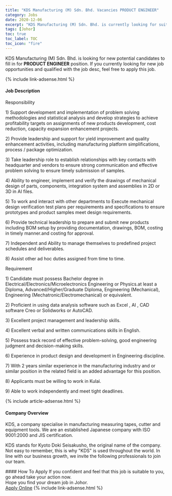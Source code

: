 ```yaml
---
title: "KDS Manufacturing (M) Sdn. Bhd. Vacancies PRODUCT ENGINEER" 
category: Jobs 
date: 2020-12-06 
excerpt: "KDS Manufacturing (M) Sdn. Bhd. is currently looking for suitable person to fill in the PRODUCT ENGINEER which positioned at Johor" 
tags: [Johor] 
toc: true 
toc_label: TOC 
toc_icon: "fire" 
--- 
```


<p>KDS Manufacturing (M) Sdn. Bhd. is looking for new potential candidates to fill in for <b>PRODUCT ENGINEER</b> position. If you currently looking for new job opportunities and qualified with the job desc, feel free to apply this job.
</p>{% include link-adsense.html %} 
<div><div><div><h4>Job Description</h4></div></div><div><div><span><div><p>Responsibility</p><p>1) Support development and implementation of problem solving methodologies and statistical analysis and develop strategies to achieve profitability targets on assignments of new products development, cost reduction, capacity expansion enhancement projects.</p><p>2) Provide leadership and support for yield improvement and quality enhancement activities, including manufacturing platform simplifications, process / package optimization.</p><p>3) Take leadership role to establish relationships with key contacts with headquarter and vendors to ensure strong communication and effective problem solving to ensure timely submission of samples.</p><p>4) Ability to engineer, implement and verify the drawings of mechanical design of parts, components, integration system and assemblies in 2D or 3D in AI files.</p><p>5) To work and interact with other departments to Execute mechanical design verification test plans per requirements and specifications to ensure prototypes and product samples meet design requirements.</p><p>6) Provide technical leadership to prepare and submit new products including BOM setup by providing documentation, drawings, BOM, costing in timely manner.and costing for approval.</p><p>7) Independent and Ability to manage themselves to predefined project schedules and deliverables.</p><p>8) Assist other ad hoc duties assigned from time to time.</p><p>Requirement</p><p>1) Candidate must possess Bachelor degree in Electrical/Electronics/Microelectronics Engineering or Physics.at least a Diploma, Advanced/Higher/Graduate Diploma, Engineering (Mechanical), Engineering (Mechatronic/Electromechanical) or equivalent.</p><p>2) Proficient in using data analysis software such as Excel , AI , CAD software Creo or Solidworks or AutoCAD.</p><p>3) Excellent project management and leadership skills.</p><p>4) Excellent verbal and written communications skills in English.</p><p>5) Possess track record of effective problem-solving, good engineering judgment and decision-making skills.</p><p>6) Experience in product design and development in Engineering discipline.</p><p>7) With 2 years similar experience in the manufacturing industry and or similar position in the related field is an added advantage for this position.</p><p>8) Applicants must be willing to work in Kulai.</p><p>9) Able to work independently and meet tight deadlines.</p></div></span></div></div></div> 
{% include article-adsense.html %} 
<div><div><div><h4>Company Overview</h4></div></div><div><div><span><div><p>KDS, a company specialise in manufacturing measuring tapes, cutter and equipment tools. We are an established Japanese company with ISO 9001:2000 and JIS certification.&#160;</p><p>KDS stands for Kyoto Doki Seisakusho, the original name of the company. Not easy to remember, this is why "KDS" is used throughout the world. In line with our business growth, we invite the following professionals to join our team.</p></div></span></div></div></div> 
#### How To Apply 
If you confident and feel that this job is suitable to you, go ahead take your action now. <br/> 
Hope you find your dream job in Johor. <br/> 
<a href="https://www.jobstreet.com.my/en/job/product-engineer-4438334?jobId=jobstreet-my-job-4438334&sectionRank=19&token=0~32a563bb-6883-44da-8d38-ed78e0b67c16&fr=SRP%20View%20In%20New%20Ta" class="btn btn--info" target="_blank" rel="nofollow noopenner">Apply Online</a> 
{% include link-adsense.html %} 